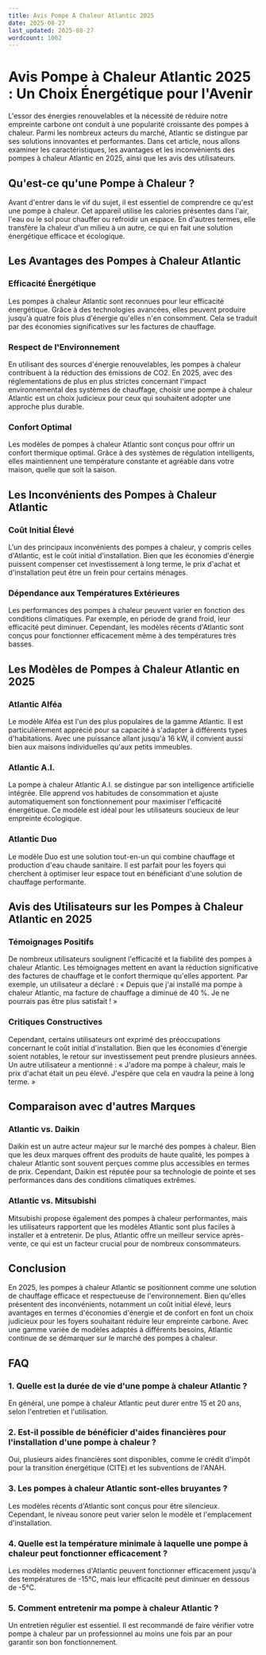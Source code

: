 ```yaml
---
title: Avis Pompe A Chaleur Atlantic 2025
date: 2025-08-27
last_updated: 2025-08-27
wordcount: 1002
---
```


# Avis Pompe à Chaleur Atlantic 2025 : Un Choix Énergétique pour l'Avenir

L'essor des énergies renouvelables et la nécessité de réduire notre empreinte carbone ont conduit à une popularité croissante des pompes à chaleur. Parmi les nombreux acteurs du marché, Atlantic se distingue par ses solutions innovantes et performantes. Dans cet article, nous allons examiner les caractéristiques, les avantages et les inconvénients des pompes à chaleur Atlantic en 2025, ainsi que les avis des utilisateurs.

## Qu'est-ce qu'une Pompe à Chaleur ?

Avant d'entrer dans le vif du sujet, il est essentiel de comprendre ce qu'est une pompe à chaleur. Cet appareil utilise les calories présentes dans l'air, l'eau ou le sol pour chauffer ou refroidir un espace. En d'autres termes, elle transfère la chaleur d'un milieu à un autre, ce qui en fait une solution énergétique efficace et écologique.

## Les Avantages des Pompes à Chaleur Atlantic

### Efficacité Énergétique

Les pompes à chaleur Atlantic sont reconnues pour leur efficacité énergétique. Grâce à des technologies avancées, elles peuvent produire jusqu'à quatre fois plus d'énergie qu'elles n'en consomment. Cela se traduit par des économies significatives sur les factures de chauffage.

### Respect de l'Environnement

En utilisant des sources d'énergie renouvelables, les pompes à chaleur contribuent à la réduction des émissions de CO2. En 2025, avec des réglementations de plus en plus strictes concernant l'impact environnemental des systèmes de chauffage, choisir une pompe à chaleur Atlantic est un choix judicieux pour ceux qui souhaitent adopter une approche plus durable.

### Confort Optimal

Les modèles de pompes à chaleur Atlantic sont conçus pour offrir un confort thermique optimal. Grâce à des systèmes de régulation intelligents, elles maintiennent une température constante et agréable dans votre maison, quelle que soit la saison.

## Les Inconvénients des Pompes à Chaleur Atlantic

### Coût Initial Élevé

L'un des principaux inconvénients des pompes à chaleur, y compris celles d'Atlantic, est le coût initial d'installation. Bien que les économies d'énergie puissent compenser cet investissement à long terme, le prix d'achat et d'installation peut être un frein pour certains ménages.

### Dépendance aux Températures Extérieures

Les performances des pompes à chaleur peuvent varier en fonction des conditions climatiques. Par exemple, en période de grand froid, leur efficacité peut diminuer. Cependant, les modèles récents d'Atlantic sont conçus pour fonctionner efficacement même à des températures très basses.

## Les Modèles de Pompes à Chaleur Atlantic en 2025

### Atlantic Alféa

Le modèle Alféa est l'un des plus populaires de la gamme Atlantic. Il est particulièrement apprécié pour sa capacité à s'adapter à différents types d'habitations. Avec une puissance allant jusqu'à 16 kW, il convient aussi bien aux maisons individuelles qu'aux petits immeubles.

### Atlantic A.I. 

La pompe à chaleur Atlantic A.I. se distingue par son intelligence artificielle intégrée. Elle apprend vos habitudes de consommation et ajuste automatiquement son fonctionnement pour maximiser l'efficacité énergétique. Ce modèle est idéal pour les utilisateurs soucieux de leur empreinte écologique.

### Atlantic Duo

Le modèle Duo est une solution tout-en-un qui combine chauffage et production d'eau chaude sanitaire. Il est parfait pour les foyers qui cherchent à optimiser leur espace tout en bénéficiant d'une solution de chauffage performante.

## Avis des Utilisateurs sur les Pompes à Chaleur Atlantic en 2025

### Témoignages Positifs

De nombreux utilisateurs soulignent l'efficacité et la fiabilité des pompes à chaleur Atlantic. Les témoignages mettent en avant la réduction significative des factures de chauffage et le confort thermique qu'elles apportent. Par exemple, un utilisateur a déclaré : « Depuis que j'ai installé ma pompe à chaleur Atlantic, ma facture de chauffage a diminué de 40 %. Je ne pourrais pas être plus satisfait ! »

### Critiques Constructives

Cependant, certains utilisateurs ont exprimé des préoccupations concernant le coût initial d'installation. Bien que les économies d'énergie soient notables, le retour sur investissement peut prendre plusieurs années. Un autre utilisateur a mentionné : « J'adore ma pompe à chaleur, mais le prix d'achat était un peu élevé. J'espère que cela en vaudra la peine à long terme. »

## Comparaison avec d'autres Marques

### Atlantic vs. Daikin

Daikin est un autre acteur majeur sur le marché des pompes à chaleur. Bien que les deux marques offrent des produits de haute qualité, les pompes à chaleur Atlantic sont souvent perçues comme plus accessibles en termes de prix. Cependant, Daikin est réputée pour sa technologie de pointe et ses performances dans des conditions climatiques extrêmes.

### Atlantic vs. Mitsubishi

Mitsubishi propose également des pompes à chaleur performantes, mais les utilisateurs rapportent que les modèles Atlantic sont plus faciles à installer et à entretenir. De plus, Atlantic offre un meilleur service après-vente, ce qui est un facteur crucial pour de nombreux consommateurs.

## Conclusion

En 2025, les pompes à chaleur Atlantic se positionnent comme une solution de chauffage efficace et respectueuse de l'environnement. Bien qu'elles présentent des inconvénients, notamment un coût initial élevé, leurs avantages en termes d'économies d'énergie et de confort en font un choix judicieux pour les foyers souhaitant réduire leur empreinte carbone. Avec une gamme variée de modèles adaptés à différents besoins, Atlantic continue de se démarquer sur le marché des pompes à chaleur.

## FAQ

### 1. Quelle est la durée de vie d'une pompe à chaleur Atlantic ?

En général, une pompe à chaleur Atlantic peut durer entre 15 et 20 ans, selon l'entretien et l'utilisation.

### 2. Est-il possible de bénéficier d'aides financières pour l'installation d'une pompe à chaleur ?

Oui, plusieurs aides financières sont disponibles, comme le crédit d'impôt pour la transition énergétique (CITE) et les subventions de l'ANAH.

### 3. Les pompes à chaleur Atlantic sont-elles bruyantes ?

Les modèles récents d'Atlantic sont conçus pour être silencieux. Cependant, le niveau sonore peut varier selon le modèle et l'emplacement d'installation.

### 4. Quelle est la température minimale à laquelle une pompe à chaleur peut fonctionner efficacement ?

Les modèles modernes d'Atlantic peuvent fonctionner efficacement jusqu'à des températures de -15°C, mais leur efficacité peut diminuer en dessous de -5°C.

### 5. Comment entretenir ma pompe à chaleur Atlantic ?

Un entretien régulier est essentiel. Il est recommandé de faire vérifier votre pompe à chaleur par un professionnel au moins une fois par an pour garantir son bon fonctionnement.